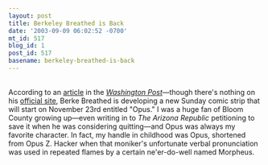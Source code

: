 ```yaml
---
layout: post
title: Berkeley Breathed is Back
date: '2003-09-09 06:02:52 -0700'
mt_id: 517
blog_id: 1
post_id: 517
basename: berkeley-breathed-is-back
---
```

<br />According to an <a href="http://www.washingtonpost.com/wp-dyn/articles/A45450-2003Sep8.html">article</a> in the <a href="http://www.washingtonpost.com/"><cite>Washington Post</cite></a>&#x2014;though there's nothing on his <a href="http://www.berkeleybreathed.com/">official site</a>, Berke Breathed is developing a new Sunday comic strip that will start on November 23rd entitled "Opus." I was a huge fan of Bloom County growing up&#x2014;even writing in to <cite>The Arizona Republic</cite> petitioning to save it when he was considering quitting&#x2014;and Opus was always my favorite character. In fact, my handle in childhood was Opus, shortened from Opus Z. Hacker when that moniker's unfortunate verbal pronunciation was used in repeated flames by a certain ne'er-do-well named Morpheus.<br /><br /><br />
